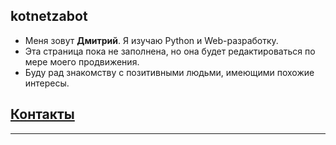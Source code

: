 ## kotnetzabot

* Меня зовут **Дмитрий**. Я изучаю Python и Web-разработку.
* Эта страница пока не заполнена, но она будет редактироваться по мере моего продвижения.
* Буду рад знакомству с позитивными людьми, имеющими похожие интересы.

## [Контакты](https://kotnetzabot.github.io/Portfolio-Web-100923/)

***

<!--
**kotnetzabot/kotnetzabot** is a ✨ _special_ ✨ repository because its `README.md` (this file) appears on your GitHub profile.

Here are some ideas to get you started:

- 🔭 I’m currently working on ...
- 🌱 I’m currently learning ...
- 👯 I’m looking to collaborate on ...
- 🤔 I’m looking for help with ...
- 💬 Ask me about ...
- 📫 How to reach me: ...
- 😄 Pronouns: ...
- ⚡ Fun fact: ...

-->
